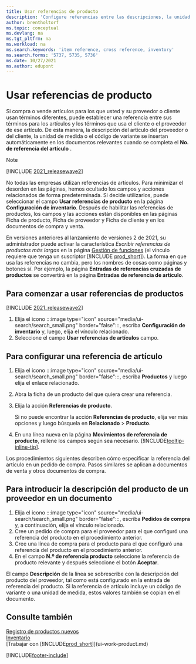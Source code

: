 ```yaml
---
title: Usar referencias de producto
description: 'Configure referencias entre las descripciones, la unidad de medida y las variantes que usted y su proveedor o cliente utilizan para un artículo.'
author: brentholtorf
ms.topic: conceptual
ms.devlang: na
ms.tgt_pltfrm: na
ms.workload: na
ms.search.keywords: 'item reference, cross reference, inventory'
ms.search.forms: '5737, 5735, 5736'
ms.date: 10/27/2021
ms.author: edupont
---
```

# Usar referencias de producto

Si compra o vende artículos para los que usted y su proveedor o cliente usan términos diferentes, puede establecer una referencia entre sus términos para los artículos y los términos que usa el cliente o el proveedor de ese artículo. De esta manera, la descripción del artículo del proveedor o del cliente, la unidad de medida o el código de variante se insertan automáticamente en los documentos relevantes cuando se completa el **No. de referencia del artículo** .  

> [!NOTE]
> [!INCLUDE [2021_releasewave2](includes/2021_releasewave2.md)]
>
> No todas las empresas utilizan referencias de artículos. Para minimizar el desorden en las páginas, hemos ocultado los campos y acciones relacionados de forma predeterminada. Si decide utilizarlos, puede seleccionar el campo **Usar referencias de producto** en la página **Configuración de inventario**. Después de habilitar las referencias de productos, los campos y las acciones están disponibles en las páginas Ficha de producto, Ficha de proveedor y Ficha de cliente y en los documentos de compra y venta.
>
> En versiones anteriores al lanzamiento de versiones 2 de 2021, su administrador puede activar la característica *Escribir referencias de productos más largas* en la página [Gestión de funciones](https://businesscentral.dynamics.com/?page=2610) (el vínculo requiere que tenga un suscriptor [!INCLUDE [prod_short](includes/prod_short.md)]). La forma en que usa las referencias no cambia, pero los nombres de cosas como páginas y botones sí. Por ejemplo, la página **Entradas de referencias cruzadas de productos** se convertirá en la página **Entradas de referencia de artículo**.

## Para comenzar a usar referencias de productos

[!INCLUDE [2021_releasewave2](includes/2021_releasewave2.md)]

1. Elija el icono :::image type="icon" source="media/ui-search/search_small.png" border="false":::, escriba **Configuración de inventario** y, luego, elija el vínculo relacionado.
2. Seleccione el campo **Usar referencias de artículos** campo.

## Para configurar una referencia de artículo

1. Elija el icono :::image type="icon" source="media/ui-search/search_small.png" border="false":::, escriba **Productos** y luego elija el enlace relacionado.
2. Abra la ficha de un producto del que quiera crear una referencia.
3. Elija la acción **Referencias de producto**.

     Si no puede encontrar la acción **Referencias de producto**, elija ver más opciones y luego búsquela en **Relacionado** > **Producto**.
  
4. En una línea nueva en la página **Movimientos de referencia de producto**, rellene los campos según sea necesario. [!INCLUDE[tooltip-inline-tip](includes/tooltip-inline-tip_md.md)].

Los procedimientos siguientes describen cómo especificar la referencia del artículo en un pedido de compra. Pasos similares se aplican a documentos de venta y otros documentos de compra.  

## Para introducir la descripción del producto de un proveedor en un documento

1. Elija el icono :::image type="icon" source="media/ui-search/search_small.png" border="false":::, escriba **Pedidos de compra** y, a continuación, elija el vínculo relacionado.
2. Cree un pedido de compra para el proveedor para el que configuró una referencia del producto en el procedimiento anterior.
3. Cree una línea de compra para el producto para el que configuró una referencia del producto en el procedimiento anterior.
4. En el campo **N.º de referencia producto** seleccione la referencia de producto relevante y después seleccione el botón **Aceptar**.

El campo **Descripción** de la línea se sobrescribe con la descripción del producto del proveedor, tal como está configurado en la entrada de referencia del producto. Si la referencia de artículo incluye un código de variante o una unidad de medida, estos valores también se copian en el documento.  

## Consulte también

[Registro de productos nuevos](inventory-how-register-new-items.md)  
[Inventario](inventory-manage-inventory.md)  
[Trabajar con [!INCLUDE[prod_short](includes/prod_short.md)]](ui-work-product.md)


[!INCLUDE[footer-include](includes/footer-banner.md)]